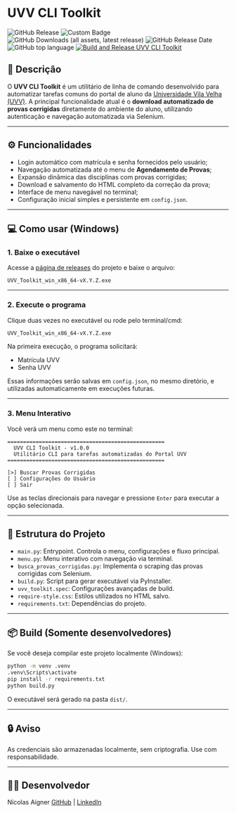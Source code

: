 # UVV CLI Toolkit

![GitHub Release](https://img.shields.io/github/v/release/nicolasaigner/UVV-Toolkit?label=Vers%C3%A3o%20Est%C3%A1vel)
![Custom Badge](https://img.shields.io/badge/Plataforma_suportada-Windows_(.exe)-blue)
![GitHub Downloads (all assets, latest release)](https://img.shields.io/github/downloads/nicolasaigner/UVV-Toolkit/latest/total?label=Downloads&color=25c2a0)
![GitHub Release Date](https://img.shields.io/github/release-date/nicolasaigner/UVV-Toolkit?label=Data%20do%20lan%C3%A7amento)
![GitHub top language](https://img.shields.io/github/languages/top/nicolasaigner/UVV-Toolkit)
[![Build and Release UVV CLI Toolkit](https://github.com/nicolasaigner/UVV-Toolkit/actions/workflows/build-release.yml/badge.svg?branch=main)](https://github.com/nicolasaigner/UVV-Toolkit/actions/workflows/build-release.yml)



## 📘 Descrição

O **UVV CLI Toolkit** é um utilitário de linha de comando desenvolvido para automatizar tarefas comuns do portal de aluno da [Universidade Vila Velha (UVV)](https://aluno.uvv.br/). A principal funcionalidade atual é o **download automatizado de provas corrigidas** diretamente do ambiente do aluno, utilizando autenticação e navegação automatizada via Selenium.

---

## ⚙️ Funcionalidades

- Login automático com matrícula e senha fornecidos pelo usuário;
- Navegação automatizada até o menu de **Agendamento de Provas**;
- Expansão dinâmica das disciplinas com provas corrigidas;
- Download e salvamento do HTML completo da correção da prova;
- Interface de menu navegável no terminal;
- Configuração inicial simples e persistente em `config.json`.

---

## 💻 Como usar (Windows)

### 1. Baixe o executável

Acesse a [página de releases](https://github.com/nicolasaigner/UVV-Toolkit/releases) do projeto e baixe o arquivo:

```
UVV_Toolkit_win_x86_64-vX.Y.Z.exe
```

---

### 2. Execute o programa

Clique duas vezes no executável ou rode pelo terminal/cmd:

```bash
UVV_Toolkit_win_x86_64-vX.Y.Z.exe
```

Na primeira execução, o programa solicitará:

- Matrícula UVV
- Senha UVV

Essas informações serão salvas em `config.json`, no mesmo diretório, e utilizadas automaticamente em execuções futuras.

---

### 3. Menu Interativo

Você verá um menu como este no terminal:

```
==================================================
  UVV CLI Toolkit - v1.0.0
  Utilitário CLI para tarefas automatizadas do Portal UVV
==================================================

[>] Buscar Provas Corrigidas
[ ] Configurações do Usuário
[ ] Sair
```

Use as teclas direcionais para navegar e pressione `Enter` para executar a opção selecionada.

---

## 📂 Estrutura do Projeto

- `main.py`: Entrypoint. Controla o menu, configurações e fluxo principal.
- `menu.py`: Menu interativo com navegação via terminal.
- `busca_provas_corrigidas.py`: Implementa o scraping das provas corrigidas com Selenium.
- `build.py`: Script para gerar executável via PyInstaller.
- `uvv_toolkit.spec`: Configurações avançadas de build.
- `require-style.css`: Estilos utilizados no HTML salvo.
- `requirements.txt`: Dependências do projeto.

---

## 📦 Build (Somente desenvolvedores)

Se você deseja compilar este projeto localmente (Windows):

```bash
python -m venv .venv
.venv\Scripts\activate
pip install -r requirements.txt
python build.py
```

O executável será gerado na pasta `dist/`.

---

## 🔒 Aviso

As credenciais são armazenadas localmente, sem criptografia. Use com responsabilidade.

---

## 🧑‍💻 Desenvolvedor

Nícolas Aigner
[GitHub](https://github.com/nicolasaigner) | [LinkedIn](https://linkedin.com/in/nicolasaigner/)
